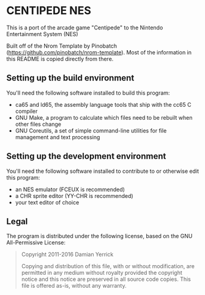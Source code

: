 CENTIPEDE NES
=============

This is a port of the arcade game "Centipede" to the Nintendo Entertainment System (NES)

Built off of the Nrom Template by Pinobatch (https://github.com/pinobatch/nrom-template). Most of the information in this README is copied directly from there.

Setting up the build environment
--------------------------------
You'll need the following software installed to build this program:

* ca65 and ld65, the assembly language tools that ship
  with the cc65 C compiler
* GNU Make, a program to calculate which files need to be
  rebuilt when other files change
* GNU Coreutils, a set of simple command-line utilities for
  file management and text processing

Setting up the development environment
--------------------------------------
You'll need the following software installed to contribute to or otherwise edit this program:

* an NES emulator (FCEUX is recommended)
* a CHR sprite editor (YY-CHR is recommended)
* your text editor of choice

Legal
-----
The program is distributed under the following license, based on the
GNU All-Permissive License:

> Copyright 2011-2016 Damian Yerrick
> 
> Copying and distribution of this file, with or without
> modification, are permitted in any medium without royalty provided
> the copyright notice and this notice are preserved in all source
> code copies.  This file is offered as-is, without any warranty.
